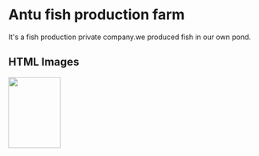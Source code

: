 

<h1>Antu fish production farm</h1>

<p>It's a fish production private company.we produced fish in our own pond.</p>


<h2>HTML Images</h2>

<img src="D:\PHOTO\Photos.png"  width="104" height="142">
